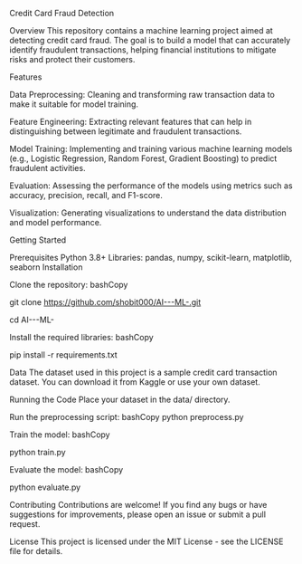 Credit Card Fraud Detection

Overview
This repository contains a machine learning project aimed at detecting credit card fraud. The goal is to build a model that can accurately identify fraudulent transactions, helping financial institutions to mitigate risks and protect their customers.

Features

Data Preprocessing: Cleaning and transforming raw transaction data to make it suitable for model training.

Feature Engineering: Extracting relevant features that can help in distinguishing between legitimate and fraudulent transactions.

Model Training: Implementing and training various machine learning models (e.g., Logistic Regression, Random Forest, Gradient Boosting) to predict fraudulent activities.

Evaluation: Assessing the performance of the models using metrics such as accuracy, precision, recall, and F1-score.

Visualization: Generating visualizations to understand the data distribution and model performance.

Getting Started

Prerequisites
Python 3.8+
Libraries: pandas, numpy, scikit-learn, matplotlib, seaborn
Installation

Clone the repository:
bashCopy

git clone https://github.com/shobit000/AI---ML-.git

cd AI---ML-

Install the required libraries:
bashCopy

pip install -r requirements.txt

Data
The dataset used in this project is a sample credit card transaction dataset. You can download it from Kaggle or use your own dataset.

Running the Code
Place your dataset in the data/ directory.

Run the preprocessing script:
bashCopy
python preprocess.py

Train the model:
bashCopy

python train.py

Evaluate the model:
bashCopy

python evaluate.py

Contributing
Contributions are welcome! If you find any bugs or have suggestions for improvements, please open an issue or submit a pull request.

License
This project is licensed under the MIT License - see the LICENSE file for details.
